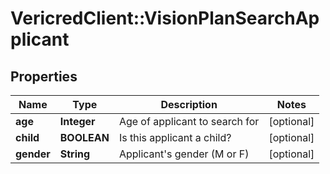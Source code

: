 # VericredClient::VisionPlanSearchApplicant

## Properties
Name | Type | Description | Notes
------------ | ------------- | ------------- | -------------
**age** | **Integer** | Age of applicant to search for | [optional] 
**child** | **BOOLEAN** | Is this applicant a child? | [optional] 
**gender** | **String** | Applicant&#39;s gender (M or F) | [optional] 


